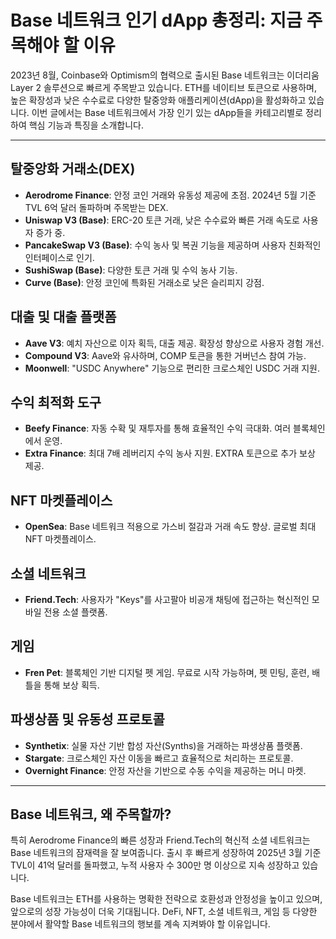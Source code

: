 
# Base 네트워크 인기 dApp 총정리: 지금 주목해야 할 이유

2023년 8월, Coinbase와 Optimism의 협력으로 출시된 Base 네트워크는 이더리움 Layer 2 솔루션으로 빠르게 주목받고 있습니다. ETH를 네이티브 토큰으로 사용하며, 높은 확장성과 낮은 수수료로 다양한 탈중앙화 애플리케이션(dApp)을 활성화하고 있습니다. 이번 글에서는 Base 네트워크에서 가장 인기 있는 dApp들을 카테고리별로 정리하여 핵심 기능과 특징을 소개합니다.

---

##  탈중앙화 거래소(DEX)

- **Aerodrome Finance**: 안정 코인 거래와 유동성 제공에 초점. 2024년 5월 기준 TVL 6억 달러 돌파하며 주목받는 DEX.
- **Uniswap V3 (Base)**: ERC-20 토큰 거래, 낮은 수수료와 빠른 거래 속도로 사용자 증가 중.
- **PancakeSwap V3 (Base)**: 수익 농사 및 복권 기능을 제공하며 사용자 친화적인 인터페이스로 인기.
- **SushiSwap (Base)**: 다양한 토큰 거래 및 수익 농사 기능.
- **Curve (Base)**: 안정 코인에 특화된 거래소로 낮은 슬리피지 강점.

##  대출 및 대출 플랫폼

- **Aave V3**: 예치 자산으로 이자 획득, 대출 제공. 확장성 향상으로 사용자 경험 개선.
- **Compound V3**: Aave와 유사하며, COMP 토큰을 통한 거버넌스 참여 가능.
- **Moonwell**: "USDC Anywhere" 기능으로 편리한 크로스체인 USDC 거래 지원.

##  수익 최적화 도구

- **Beefy Finance**: 자동 수확 및 재투자를 통해 효율적인 수익 극대화. 여러 블록체인에서 운영.
- **Extra Finance**: 최대 7배 레버리지 수익 농사 지원. EXTRA 토큰으로 추가 보상 제공.

##  NFT 마켓플레이스

- **OpenSea**: Base 네트워크 적용으로 가스비 절감과 거래 속도 향상. 글로벌 최대 NFT 마켓플레이스.

##  소셜 네트워크

- **Friend.Tech**: 사용자가 "Keys"를 사고팔아 비공개 채팅에 접근하는 혁신적인 모바일 전용 소셜 플랫폼.

##  게임

- **Fren Pet**: 블록체인 기반 디지털 펫 게임. 무료로 시작 가능하며, 펫 민팅, 훈련, 배틀을 통해 보상 획득.

##  파생상품 및 유동성 프로토콜

- **Synthetix**: 실물 자산 기반 합성 자산(Synths)을 거래하는 파생상품 플랫폼.
- **Stargate**: 크로스체인 자산 이동을 빠르고 효율적으로 처리하는 프로토콜.
- **Overnight Finance**: 안정 자산을 기반으로 수동 수익을 제공하는 머니 마켓.

---

##  Base 네트워크, 왜 주목할까?

특히 Aerodrome Finance의 빠른 성장과 Friend.Tech의 혁신적 소셜 네트워크는 Base 네트워크의 잠재력을 잘 보여줍니다. 출시 후 빠르게 성장하여 2025년 3월 기준 TVL이 41억 달러를 돌파했고, 누적 사용자 수 300만 명 이상으로 지속 성장하고 있습니다.

Base 네트워크는 ETH를 사용하는 명확한 전략으로 호환성과 안정성을 높이고 있으며, 앞으로의 성장 가능성이 더욱 기대됩니다. DeFi, NFT, 소셜 네트워크, 게임 등 다양한 분야에서 활약할 Base 네트워크의 행보를 계속 지켜봐야 할 이유입니다.
